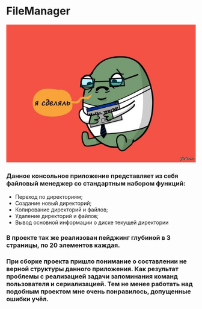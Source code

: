# FileManager
![Image alt](https://github.com/DmitriyErlikh/FileManager/raw/master/JSESKk_7Xno.jpg)
### Данное консольное приложение представляет из себя файловый менеджер со стандартным набором функций:
- Переход по директориям;
- Создание новый директорий;
- Копирование директорий и файлов;
- Удаление директорий и файлов;
- Вывод основной информации о диске текущей директории

### В проекте так же реализован пейджинг глубиной в 3 страницы, по 20 элементов каждая.

### При сборке проекта пришло понимание о составлении не верной структуры данного приложения. Как результат проблемы с реализацией задачи запоминания команд пользователя и сериализацией. Тем не менее работать над подобным проектом мне очень понравилось, допущенные ошибки учёл.
